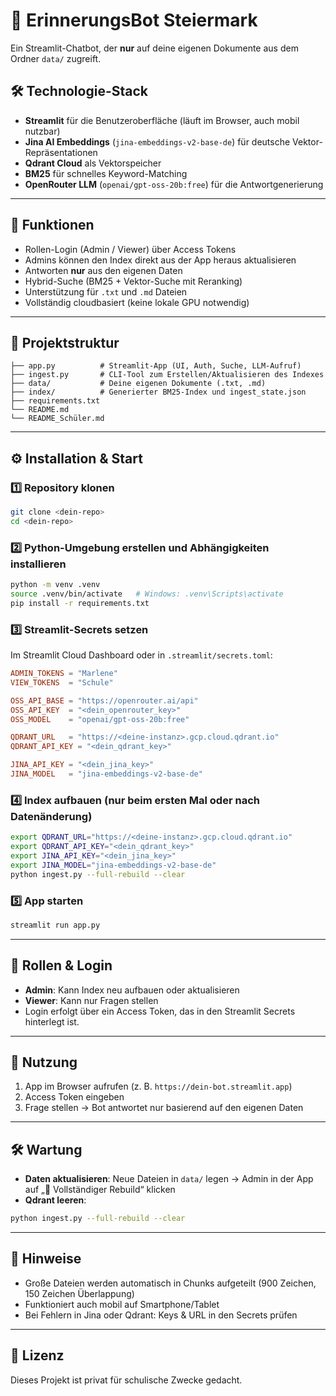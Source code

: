 # 💬 ErinnerungsBot Steiermark

Ein Streamlit-Chatbot, der **nur** auf deine eigenen Dokumente aus dem Ordner `data/` zugreift.

## 🛠 Technologie-Stack
- **Streamlit** für die Benutzeroberfläche (läuft im Browser, auch mobil nutzbar)
- **Jina AI Embeddings** (`jina-embeddings-v2-base-de`) für deutsche Vektor-Repräsentationen
- **Qdrant Cloud** als Vektorspeicher
- **BM25** für schnelles Keyword-Matching
- **OpenRouter LLM** (`openai/gpt-oss-20b:free`) für die Antwortgenerierung

---

## 🚀 Funktionen
- Rollen-Login (Admin / Viewer) über Access Tokens
- Admins können den Index direkt aus der App heraus aktualisieren
- Antworten **nur** aus den eigenen Daten
- Hybrid-Suche (BM25 + Vektor-Suche mit Reranking)
- Unterstützung für `.txt` und `.md` Dateien
- Vollständig cloudbasiert (keine lokale GPU notwendig)

---

## 📂 Projektstruktur
```
├── app.py          # Streamlit-App (UI, Auth, Suche, LLM-Aufruf)
├── ingest.py       # CLI-Tool zum Erstellen/Aktualisieren des Indexes
├── data/           # Deine eigenen Dokumente (.txt, .md)
├── index/          # Generierter BM25-Index und ingest_state.json
├── requirements.txt
└── README.md
└── README_Schüler.md
```

---

## ⚙️ Installation & Start

### 1️⃣ Repository klonen
```bash
git clone <dein-repo>
cd <dein-repo>
```

### 2️⃣ Python-Umgebung erstellen und Abhängigkeiten installieren
```bash
python -m venv .venv
source .venv/bin/activate   # Windows: .venv\Scripts\activate
pip install -r requirements.txt
```

### 3️⃣ Streamlit-Secrets setzen  
Im Streamlit Cloud Dashboard oder in `.streamlit/secrets.toml`:
```toml
ADMIN_TOKENS = "Marlene"
VIEW_TOKENS  = "Schule"

OSS_API_BASE = "https://openrouter.ai/api"
OSS_API_KEY  = "<dein_openrouter_key>"
OSS_MODEL    = "openai/gpt-oss-20b:free"

QDRANT_URL   = "https://<deine-instanz>.gcp.cloud.qdrant.io"
QDRANT_API_KEY = "<dein_qdrant_key>"

JINA_API_KEY = "<dein_jina_key>"
JINA_MODEL   = "jina-embeddings-v2-base-de"
```

### 4️⃣ Index aufbauen (nur beim ersten Mal oder nach Datenänderung)
```bash
export QDRANT_URL="https://<deine-instanz>.gcp.cloud.qdrant.io"
export QDRANT_API_KEY="<dein_qdrant_key>"
export JINA_API_KEY="<dein_jina_key>"
export JINA_MODEL="jina-embeddings-v2-base-de"
python ingest.py --full-rebuild --clear
```

### 5️⃣ App starten
```bash
streamlit run app.py
```

---

## 🔐 Rollen & Login
- **Admin**: Kann Index neu aufbauen oder aktualisieren
- **Viewer**: Kann nur Fragen stellen
- Login erfolgt über ein Access Token, das in den Streamlit Secrets hinterlegt ist.

---

## 📱 Nutzung
1. App im Browser aufrufen (z. B. `https://dein-bot.streamlit.app`)
2. Access Token eingeben
3. Frage stellen → Bot antwortet nur basierend auf den eigenen Daten

---

## 🛠 Wartung
- **Daten aktualisieren**: Neue Dateien in `data/` legen → Admin in der App auf „🧱 Vollständiger Rebuild“ klicken
- **Qdrant leeren**:
```bash
python ingest.py --full-rebuild --clear
```

---

## 📌 Hinweise
- Große Dateien werden automatisch in Chunks aufgeteilt (900 Zeichen, 150 Zeichen Überlappung)
- Funktioniert auch mobil auf Smartphone/Tablet
- Bei Fehlern in Jina oder Qdrant: Keys & URL in den Secrets prüfen

---

## 📄 Lizenz
Dieses Projekt ist privat für schulische Zwecke gedacht.
